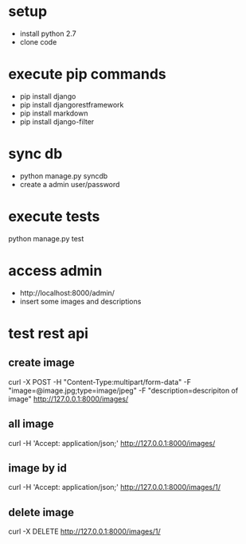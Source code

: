 setup
==============

- install python 2.7
- clone code

execute pip commands
==============

- pip install django
- pip install djangorestframework
- pip install markdown
- pip install django-filter

sync db
==============
- python manage.py syncdb
- create a admin user/password

execute tests
==============
python manage.py test

access admin
==============
- http://localhost:8000/admin/
- insert some images and descriptions

test rest api
==============

create image
--------------
curl -X POST -H "Content-Type:multipart/form-data" -F "image=@image.jpg;type=image/jpeg" -F "description=descripiton of image" http://127.0.0.1:8000/images/

all image
--------------
curl -H 'Accept: application/json;' http://127.0.0.1:8000/images/

image by id
--------------
curl -H 'Accept: application/json;' http://127.0.0.1:8000/images/1/

delete image
--------------
curl -X DELETE  http://127.0.0.1:8000/images/1/